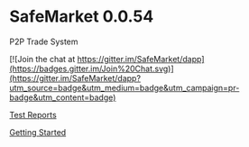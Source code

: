 # SafeMarket 0.0.54

P2P Trade System

[![Join the chat at https://gitter.im/SafeMarket/dapp](https://badges.gitter.im/Join%20Chat.svg)](https://gitter.im/SafeMarket/dapp?utm_source=badge&utm_medium=badge&utm_campaign=pr-badge&utm_content=badge)

[Test Reports](/reports/0.0.54/)

[Getting Started](https://github.com/SafeMarket/dapp/wiki/Getting-Started)